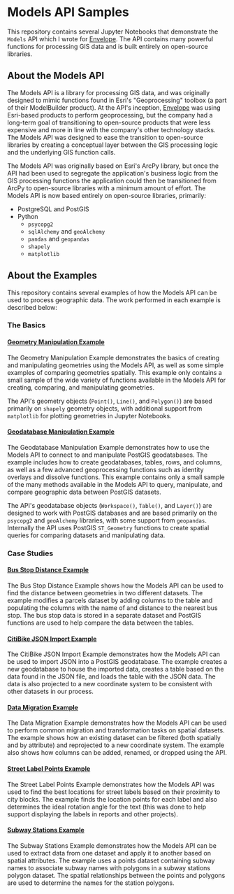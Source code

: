 # Models API Samples

This repository contains several Jupyter Notebooks that demonstrate the `Models` API which I wrote for [Envelope](https://www.envelope.city/). The API contains many powerful functions for processing GIS data and is built entirely on open-source libraries.

## About the Models API

The Models API is a library for processing GIS data, and was originally designed to mimic functions found in Esri's "Geoprocessing" toolbox (a part of their ModelBuilder product). At the API's inception, [Envelope](https://www.envelope.city/) was using Esri-based products to perform geoprocessing, but the company had a long-term goal of transitioning to open-source products that were less expensive and more in line with the company's other technology stacks. The Models API was designed to ease the transition to open-source libraries by creating a conceptual layer between the GIS processing logic and the underlying GIS function calls. 

The Models API was originally based on Esri's ArcPy library, but once the API had been used to segregate the application's business logic from the GIS processing functions the application could then be transitioned from ArcPy to open-source libraries with a minimum amount of effort. The Models API is now based entirely on open-source libraries, primarily:

* PostgreSQL and PostGIS
* Python
    * `psycopg2`
    * `sqlAlchemy` and `geoAlchemy`
    * `pandas` and `geopandas`
    * `shapely`
    * `matplotlib`

## About the Examples

This repository contains several examples of how the Models API can be used to process geographic data. The work performed in each example is described below:

### The Basics

#### [Geometry Manipulation Example](https://github.com/bmlott27/oogeo/blob/main/notebooks/Geometry%20Manipulation%20Examples.ipynb)

The Geometry Manipulation Example demonstrates the basics of creating and manipulating geometries using the Models API, as well as some simple examples of comparing geometries spatially. This example only contains a small sample of the wide variety of functions available in the Models API for creating, comparing, and manipulating geometries. 

The API's geometry objects (`Point()`, `Line()`, and `Polygon()`) are based primarily on `shapely` geometry objects, with additional support from `matplotlib` for plotting geometries in Jupyter Notebooks.

#### [Geodatabase Manipulation Example](https://github.com/bmlott27/oogeo/blob/main/notebooks/Geodatabase%20Manipulation%20Examples.ipynb)

The Geodatabase Manipulation Example demonstrates how to use the Models API to connect to and manipulate PostGIS geodatabases. The example includes how to create geodatabases, tables, rows, and columns, as well as a few advanced geoprocessing functions such as identity overlays and dissolve functions. This example contains only a small sample of the many methods available in the Models API to query, manipulate, and compare geographic data between PostGIS datasets.

The API's geodatabase objects (`Workspace()`, `Table()`, and `Layer()`) are designed to work with PostGIS databases and are based primarily on the `psycopg2` and `geoAlchemy` libraries, with some support from `geopandas`. Internally the API uses PostGIS `ST_Geometry` functions to create spatial queries for comparing datasets and manipulating data.

### Case Studies

#### [Bus Stop Distance Example](https://github.com/bmlott27/oogeo/blob/main/notebooks/Bus%20Stop%20Example.ipynb)

The Bus Stop Distance Example shows how the Models API can be used to find the distance between geometries in two different datasets. The example modifies a parcels dataset by adding columns to the table and populating the columns with the name of and distance to the nearest bus stop. The bus stop data is stored in a separate dataset and PostGIS functions are used to help compare the data between the tables.

#### [CitiBike JSON Import Example](https://github.com/bmlott27/oogeo/blob/main/notebooks/CitiBike%20JSON%20Import%20Example.ipynb)

The CitiBike JSON Import Example demonstrates how the Models API can be used to import JSON into a PostGIS geodatabase. The example creates a new geodatabase to house the imported data, creates a table based on the data found in the JSON file, and loads the table with the JSON data. The data is also projected to a new coordinate system to be consistent with other datasets in our process.

#### [Data Migration Example](https://github.com/bmlott27/oogeo/blob/main/notebooks/Data%20Migration%20Example.ipynb)

The Data Migration Example demonstrates how the Models API can be used to perform common migration and transformation tasks on spatial datasets. The example shows how an existing dataset can be filtered (both spatially and by attribute) and reprojected to a new coordinate system. The example also shows how columns can be added, renamed, or dropped using the API.

#### [Street Label Points Example](https://github.com/bmlott27/oogeo/blob/main/notebooks/Street%20Label%20Points%20Example.ipynb)

The Street Label Points Example demonstrates how the Models API was used to find the best locations for street labels based on their proximity to city blocks. The example finds the location points for each label and also determines the ideal rotation angle for the text (this was done to help support displaying the labels in reports and other projects).

#### [Subway Stations Example](https://github.com/bmlott27/oogeo/blob/main/notebooks/Subway%20Stations%20Example.ipynb)

The Subway Stations Example demonstrates how the Models API can be used to extract data from one dataset and apply it to another based on spatial attributes. The example uses a points dataset containing subway names to associate subway names with polygons in a subway stations polygon dataset. The spatial relationships between the points and polygons are used to determine the names for the station polygons.
